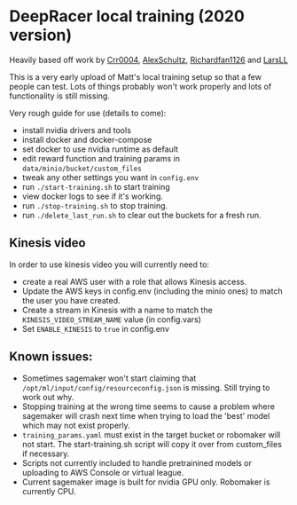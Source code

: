 # DeepRacer local training (2020 version)

Heavily based off work by [Crr0004](https://github.com/crr0004), [AlexSchultz](https://github.com/alexschultz), [Richardfan1126](https://github.com/richardfan1126) and [LarsLL](https://github.com/larsll)

This is a very early upload of Matt's local training setup so that a few people can test. Lots of things probably won't work properly and lots of functionality is still missing. 

Very rough guide for use (details to come):

- install nvidia drivers and tools
- install docker and docker-compose
- set docker to use nvidia runtime as default
- edit reward function and training params in `data/minio/bucket/custom_files`
- tweak any other settings you want in `config.env`
- run `./start-training.sh` to start training
- view docker logs to see if it's working.
- run `./stop-training.sh` to stop training.
- run `./delete_last_run.sh` to clear out the buckets for a fresh run. 

## Kinesis video

In order to use kinesis video you will currently need to:

- create a real AWS user with a role that allows Kinesis access. 
- Update the AWS keys in config.env (including the minio ones) to match the user you have created.
- Create a stream in Kinesis with a name to match the `KINESIS_VIDEO_STREAM_NAME` value (in config.vars)
- Set `ENABLE_KINESIS` to `true` in config.env

## Known issues:
- Sometimes sagemaker won't start claiming that `/opt/ml/input/config/resourceconfig.json` is missing. Still trying to work out why.
- Stopping training at the wrong time seems to cause a problem where sagemaker will crash next time when trying to load the 'best' model which may not exist properly. 
- `training_params.yaml` must exist in the target bucket or robomaker will not start. The start-training.sh script will copy it over from custom_files if necessary.
- Scripts not currently included to handle pretrainined models or uploading to AWS Console or virtual league. 
- Current sagemaker image is built for nvidia GPU only. Robomaker is currently CPU. 


